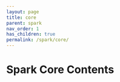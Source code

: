 ```yaml
---
layout: page
title: core
parent: spark
nav_order: 1
has_children: true
permalink: /spark/core/
---
```

# Spark Core Contents
